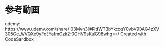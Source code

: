 # 参考動画
udemy: https://www.udemy.com/share/103Myn3@RItfWT3bYkxcqY0ybV9DAG4zXV305Ge_WVQXe9yFqEYafmOzk2-0GHV9sKulG98whg==/
Created with CodeSandbox
